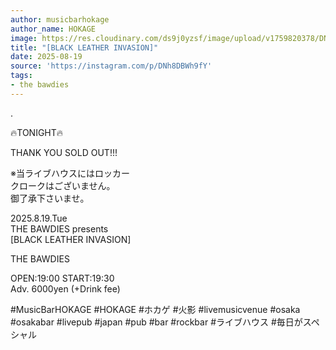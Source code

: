 ```yaml
---
author: musicbarhokage
author_name: HOKAGE
image: https://res.cloudinary.com/ds9j0yzsf/image/upload/v1759820378/DNh8DBWh9fY.jpg
title: "[BLACK LEATHER INVASION]"
date: 2025-08-19
source: 'https://instagram.com/p/DNh8DBWh9fY'
tags:
- the bawdies
---
```

. 

🔥TONIGHT🔥

THANK YOU SOLD OUT!!!

※当ライブハウスにはロッカー<br>
クロークはございません。<br>
御了承下さいませ。

2025.8.19.Tue<br>
THE BAWDIES presents<br>
[BLACK LEATHER INVASION]

THE BAWDIES

OPEN:19:00 START:19:30<br>
Adv. 6000yen (+Drink fee)

#MusicBarHOKAGE #HOKAGE #ホカゲ #火影 #livemusicvenue #osaka #osakabar #livepub #japan #pub #bar #rockbar #ライブハウス #毎日がスペシャル